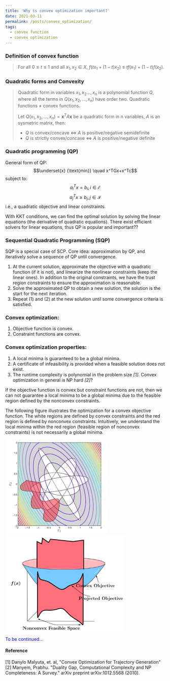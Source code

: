 ```yaml
---
title: 'Why is convex optimization important?'
date: 2021-03-11
permalink: /posts/convex_optimization/
tags:
  - convex function
  - convex optimization
---
```


### Definition of convex function
> For all ${ 0\leq t \leq 1}$ and all ${ x_{1},x_{2}\in X,}$ 
> ${ f\left(tx_{1}+(1-t)x_{2}\right)~\leq ~tf\left(x_{1}\right)+(1-t)f\left(x_{2}\right).}$
### Quadratic forms and Convexity
> Quadratic form in variables ${ x_1,x_2..., x_n}$ is a polynomial function $Q$, where all the terms in $Q(x_1, x_2,..., x_n)$ have order two. Quadratic functions $\neq$ convex functions.
>
> Let $Q(x_1, x_2,..., x_n)=\boldsymbol{x}^TA\boldsymbol{x}$ be a quadratic form in n variables, $A$ is an sysmetric matrix, then:
> * $Q$ is convex/concave $\iff$ $A$ is positive/negative semidefinite
> * $Q$ is strictly convex/concave $\iff$ $A$ is positive/negative definite
### Quadratic programming (QP)
General form of QP:
$$\underset{x} {\text{min}} \quad x^TGx+x^Tc$$
subject to:
$$a_i^Tx=b_i, i \in \mathcal{E}$$
$$a_j^Tx \geq b_j, j \in \mathcal{I}$$
i.e., a quadratic objective and linear constraints.

With KKT conditions, we can find the optimal solution by solving the linear equations (the derivative of quadratic equations). There exist efficient solvers for linear equations, thus QP is popular and important??


### Sequential Quadratic Programming (SQP)
SQP is a special case of SCP. Core idea: approximation by QP, and iteratively solve a sequence of QP until convergence.
1. At the current solution, approximate the objective with a quadratic function (if it is not), and linearize the nonlinear constraints (keep the linear ones). In addition to the original constraints, we have the trust region constraints to ensure the approximation is reasonable.
2. Solve the approximated QP to obtain a new solution, the solution is the start for the next iteration.
3. Repeat (1) and (2) at the new solution until some convergence criteria is satisfied.


### Convex optimization:
1. Objective function is convex.
2. Constraint functions are convex.


### Convex optimization properties: 
1. A local minima is guaranteed to be a global minima. 
2. A certificate of infeasibility is provided when a feasible solution does not exist.
3. The runtime complexity is polynomial in the problem size <cite>[1]</cite>. Convex optimization in general is NP hard <cite>[2]</cite>?

If the objective function is convex but constraint functions are not, then we can not guarantee a local minima to be a global minima due to the feasible region defined by the nonconvex constraints.

The following figure illustrates the optimization for a convex objective function. The white regions are defined by convex constraints and the red region is defined by nonconvex constraints. Intuitively, we understand the local minima within the red region (feasible region of nonconvex constraints) is not necessarily a global minima.

<img src='/images/posts/convex_opt.png' height = 300>
<img src='/images/posts/nonlinear_constraints.png' height = 300>

<span style="color:blue">To be continued...</span>

#### Reference
[1] Danylo Malyuta, et. al, "Convex Optimization for Trajectory Generation"
[2] Manyem, Prabhu. "Duality Gap, Computational Complexity and NP Completeness: A Survey." arXiv preprint arXiv:1012.5568 (2010).
